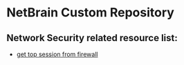 # NetBrain Custom Repository


## Network Security related resource list:
* [get top session from firewall](/get%20top%20session%20from%20firewall)

